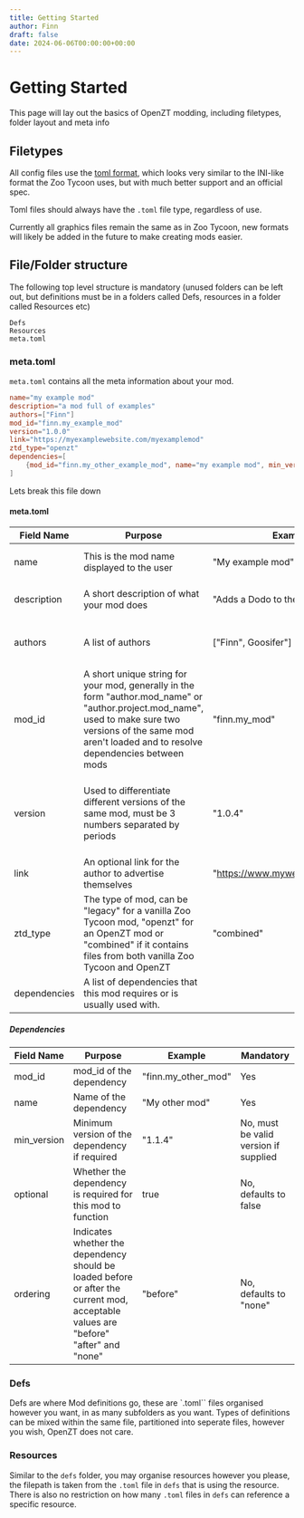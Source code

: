 ```yaml
---
title: Getting Started
author: Finn
draft: false
date: 2024-06-06T00:00:00+00:00
---
```


# Getting Started

This page will lay out the basics of OpenZT modding, including filetypes, folder layout and meta info

## Filetypes
All config files use the [toml format](https://toml.io/), which looks very similar to the INI-like format the Zoo Tycoon uses, but with much better support and an official spec.

Toml files should always have the `.toml` file type, regardless of use.

Currently all graphics files remain the same as in Zoo Tycoon, new formats will likely be added in the future to make creating mods easier.

## File/Folder structure

The following top level structure is mandatory (unused folders can be left out, but definitions must be in a folders called Defs, resources in a folder called Resources etc)

```
Defs
Resources
meta.toml
```

### meta.toml
`meta.toml` contains all the meta information about your mod.

```toml
name="my example mod"
description="a mod full of examples"
authors=["Finn"]
mod_id="finn.my_example_mod"
version="1.0.0"
link="https://myexamplewebsite.com/myexamplemod"
ztd_type="openzt"
dependencies=[
    {mod_id="finn.my_other_example_mod", name="my example mod", min_version="1.1.2", optional=true, ordering="before"}
]
```

Lets break this file down

#### meta.toml

| Field Name   | Purpose                                                                                                                                                                                                         | Example                          | Mandatory                                          |
|--------------|-----------------------------------------------------------------------------------------------------------------------------------------------------------------------------------------------------------------|----------------------------------|----------------------------------------------------|
| name         | This is the mod name displayed to the user                                                                                                                                                                      | "My example mod"                 | Yes, cannot be empty                               |
| description  | A short description of what your mod does                                                                                                                                                                       | "Adds a Dodo to the game"        | Yes, cannot be empty                               |
| authors      | A list of authors                                                                                                                                                                                               | ["Finn", Goosifer"]              | Yes, must contain at least one author              |
| mod_id       | A short unique string for your mod, generally in the form "author.mod_name" or "author.project.mod_name", used to make sure two versions of the same mod aren't loaded and to resolve dependencies between mods | "finn.my_mod"                    | Yes, cannot be empty or contain spaces             |
| version      | Used to differentiate different versions of the same mod, must be 3 numbers separated by periods                                                                                                                | "1.0.4"                          | Yes, cannot be empty, must contain a valid version |
| link         | An optional link for the author to advertise themselves                                                                                                                                                         | "https://www.mywebsite.com/mods" | No                                                 |
| ztd_type     | The type of mod, can be "legacy" for a vanilla Zoo Tycoon mod, "openzt" for an OpenZT mod or "combined" if it contains files from both vanilla Zoo Tycoon and OpenZT | "combined"| No, defaults to "openzt" if left empty |
| dependencies | A list of dependencies that this mod requires or is usually used with.                                                                                                                                          |                                  | No                                                 |

##### Dependencies

| Field Name  | Purpose                                                                                                                              | Example             | Mandatory                             |
|-------------|--------------------------------------------------------------------------------------------------------------------------------------|---------------------|---------------------------------------|
| mod_id      | mod_id of the dependency                                                                                                             | "finn.my_other_mod" | Yes                                   |
| name        | Name of the dependency                                                                                                               | "My other mod"      | Yes                                   |
| min_version | Minimum version of the dependency if required                                                                                        | "1.1.4"             | No, must be valid version if supplied |
| optional    | Whether the dependency is required for this mod to function                                                                          | true                | No, defaults to false                 |
| ordering    | Indicates whether the dependency should be loaded before or after the current mod, acceptable values are "before" "after" and "none" | "before"            | No, defaults to "none"                |


### Defs
Defs are where Mod definitions go, these are `.toml`` files organised however you want, in as many subfolders as you want. Types of definitions can be mixed within the same file, partitioned into seperate files, however you wish, OpenZT does not care.

### Resources
Similar to the `defs` folder, you may organise resources however you please, the filepath is taken from the `.toml` file in `defs` that is using the resource. There is also no restriction on how many `.toml` files in `defs` can reference a specific resource.
